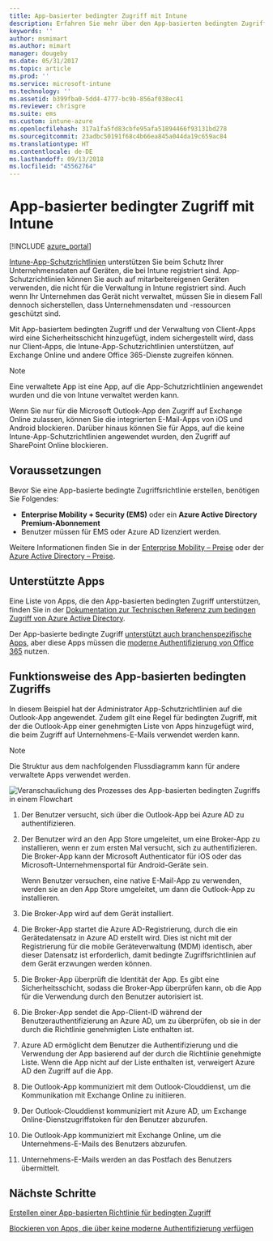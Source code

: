 ```yaml
---
title: App-basierter bedingter Zugriff mit Intune
description: Erfahren Sie mehr über den App-basierten bedingten Zugriff mit Intune.
keywords: ''
author: msmimart
ms.author: mimart
manager: dougeby
ms.date: 05/31/2017
ms.topic: article
ms.prod: ''
ms.service: microsoft-intune
ms.technology: ''
ms.assetid: b399fba0-5dd4-4777-bc9b-856af038ec41
ms.reviewer: chrisgre
ms.suite: ems
ms.custom: intune-azure
ms.openlocfilehash: 317a1fa5fd83cbfe95afa51894466f93131bd278
ms.sourcegitcommit: 23adbc50191f68c4b66ea845a044da19c659ac84
ms.translationtype: HT
ms.contentlocale: de-DE
ms.lasthandoff: 09/13/2018
ms.locfileid: "45562764"
---
```

# <a name="app-based-conditional-access-with-intune"></a>App-basierter bedingter Zugriff mit Intune

[!INCLUDE [azure_portal](./includes/azure_portal.md)]

[Intune-App-Schutzrichtlinien](app-protection-policy.md) unterstützen Sie beim Schutz Ihrer Unternehmensdaten auf Geräten, die bei Intune registriert sind. App-Schutzrichtlinien können Sie auch auf mitarbeitereigenen Geräten verwenden, die nicht für die Verwaltung in Intune registriert sind. Auch wenn Ihr Unternehmen das Gerät nicht verwaltet, müssen Sie in diesem Fall dennoch sicherstellen, dass Unternehmensdaten und -ressourcen geschützt sind.

Mit App-basiertem bedingten Zugriff und der Verwaltung von Client-Apps wird eine Sicherheitsschicht hinzugefügt, indem sichergestellt wird, dass nur Client-Apps, die Intune-App-Schutzrichtlinien unterstützen, auf Exchange Online und andere Office 365-Dienste zugreifen können.

> [!NOTE]
> Eine verwaltete App ist eine App, auf die App-Schutzrichtlinien angewendet wurden und die von Intune verwaltet werden kann.

Wenn Sie nur für die Microsoft Outlook-App den Zugriff auf Exchange Online zulassen, können Sie die integrierten E-Mail-Apps von iOS und Android blockieren. Darüber hinaus können Sie für Apps, auf die keine Intune-App-Schutzrichtlinien angewendet wurden, den Zugriff auf SharePoint Online blockieren.

## <a name="prerequisites"></a>Voraussetzungen
Bevor Sie eine App-basierte bedingte Zugriffsrichtlinie erstellen, benötigen Sie Folgendes:

- **Enterprise Mobility + Security (EMS)** oder ein **Azure Active Directory Premium-Abonnement**
- Benutzer müssen für EMS oder Azure AD lizenziert werden.

Weitere Informationen finden Sie in der [Enterprise Mobility – Preise](https://www.microsoft.com/cloud-platform/enterprise-mobility-pricing) oder der [Azure Active Directory – Preise](https://azure.microsoft.com/pricing/details/active-directory/).

## <a name="supported-apps"></a>Unterstützte Apps

Eine Liste von Apps, die den App-basierten bedingten Zugriff unterstützen, finden Sie in der [Dokumentation zur Technischen Referenz zum bedingen Zugriff von Azure Active Directory](https://docs.microsoft.com/azure/active-directory/active-directory-conditional-access-technical-reference).

Der App-basierte bedingte Zugriff [unterstützt auch branchenspezifische Apps](app-modern-authentication-block.md), aber diese Apps müssen die [moderne Authentifizierung von Office 365](https://support.office.com/article/Using-Office-365-modern-authentication-with-Office-clients-776c0036-66fd-41cb-8928-5495c0f9168a) nutzen. 

## <a name="how-app-based-conditional-access-works"></a>Funktionsweise des App-basierten bedingten Zugriffs

In diesem Beispiel hat der Administrator App-Schutzrichtlinien auf die Outlook-App angewendet. Zudem gilt eine Regel für bedingten Zugriff, mit der die Outlook-App einer genehmigten Liste von Apps hinzugefügt wird, die beim Zugriff auf Unternehmens-E-Mails verwendet werden kann.

> [!NOTE]
> Die Struktur aus dem nachfolgenden Flussdiagramm kann für andere verwaltete Apps verwendet werden.

![Veranschaulichung des Prozesses des App-basierten bedingten Zugriffs in einem Flowchart](./media/ca-intune-common-ways-3.png)

1. Der Benutzer versucht, sich über die Outlook-App bei Azure AD zu authentifizieren.

2. Der Benutzer wird an den App Store umgeleitet, um eine Broker-App zu installieren, wenn er zum ersten Mal versucht, sich zu authentifizieren. Die Broker-App kann der Microsoft Authenticator für iOS oder das Microsoft-Unternehmensportal für Android-Geräte sein.

   Wenn Benutzer versuchen, eine native E-Mail-App zu verwenden, werden sie an den App Store umgeleitet, um dann die Outlook-App zu installieren.

3. Die Broker-App wird auf dem Gerät installiert.

4. Die Broker-App startet die Azure AD-Registrierung, durch die ein Gerätedatensatz in Azure AD erstellt wird. Dies ist nicht mit der Registrierung für die mobile Geräteverwaltung (MDM) identisch, aber dieser Datensatz ist erforderlich, damit bedingte Zugriffsrichtlinien auf dem Gerät erzwungen werden können.

5. Die Broker-App überprüft die Identität der App. Es gibt eine Sicherheitsschicht, sodass die Broker-App überprüfen kann, ob die App für die Verwendung durch den Benutzer autorisiert ist.

6. Die Broker-App sendet die App-Client-ID während der Benutzerauthentifizierung an Azure AD, um zu überprüfen, ob sie in der durch die Richtlinie genehmigten Liste enthalten ist.

7. Azure AD ermöglicht dem Benutzer die Authentifizierung und die Verwendung der App basierend auf der durch die Richtlinie genehmigte Liste. Wenn die App nicht auf der Liste enthalten ist, verweigert Azure AD den Zugriff auf die App.

8. Die Outlook-App kommuniziert mit dem Outlook-Clouddienst, um die Kommunikation mit Exchange Online zu initiieren.

9. Der Outlook-Clouddienst kommuniziert mit Azure AD, um Exchange Online-Dienstzugriffstoken für den Benutzer abzurufen.

10. Die Outlook-App kommuniziert mit Exchange Online, um die Unternehmens-E-Mails des Benutzers abzurufen.

11. Unternehmens-E-Mails werden an das Postfach des Benutzers übermittelt.

## <a name="next-steps"></a>Nächste Schritte
[Erstellen einer App-basierten Richtlinie für bedingten Zugriff](app-based-conditional-access-intune-create.md)

[Blockieren von Apps, die über keine moderne Authentifizierung verfügen](app-modern-authentication-block.md)
